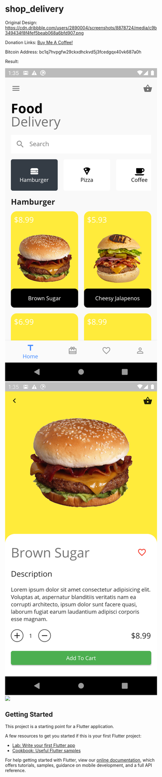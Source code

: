 # shop_delivery

Original Design: https://cdn.dribbble.com/users/2890004/screenshots/8878724/media/c9b349434f8f4fef5beab068a6bfd907.png

Donation Links:
<a href="https://www.buymeacoffee.com/bi3cp0Zk5">Buy Me A Coffee!</a>

Bitcoin Address: bc1q7hvpgfw29ckxdhckvd5j3fcedgqx40vk687a0h 

Result:

<img src="screenshot1.png">
<img src="screenshot2.png">
<img src="screenshot3.png">

## Getting Started

This project is a starting point for a Flutter application.

A few resources to get you started if this is your first Flutter project:

- [Lab: Write your first Flutter app](https://flutter.dev/docs/get-started/codelab)
- [Cookbook: Useful Flutter samples](https://flutter.dev/docs/cookbook)

For help getting started with Flutter, view our
[online documentation](https://flutter.dev/docs), which offers tutorials,
samples, guidance on mobile development, and a full API reference.
